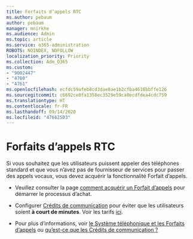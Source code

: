 ```yaml
---
title: Forfaits d’appels RTC
ms.author: pebaum
author: pebaum
manager: mnirkhe
ms.audience: Admin
ms.topic: article
ms.service: o365-administration
ROBOTS: NOINDEX, NOFOLLOW
localization_priority: Priority
ms.collection: Adm_O365
ms.custom:
- "9002447"
- "4760"
- "4761"
ms.openlocfilehash: ecfdc59afeb8cd3dae8ae1b2cfba4618bbffe126
ms.sourcegitcommit: c6692ce0fa1358ec3529e59ca0ecdfdea4cdc759
ms.translationtype: HT
ms.contentlocale: fr-FR
ms.lasthandoff: 09/14/2020
ms.locfileid: "47662503"
---
```

# <a name="pstn-calling-plans"></a>Forfaits d’appels RTC

Si vous souhaitez que les utilisateurs puissent appeler des téléphones standard et que vous n’avez pas de fournisseur de services pour passer des appels vocaux, vous devez acquérir la fonctionnalité Forfait d’appels.

- Veuillez consulter la page [comment acquérir un Forfait d’appels](https://docs.microsoft.com/MicrosoftTeams/calling-plans-for-office-365) pour démarrer le processus d’achat.

- Configurer [Crédits de communication](https://docs.microsoft.com/microsoftteams/set-up-communications-credits-for-your-organization) pour éviter que les utilisateurs soient **à court de minutes**. Voir les tarifs [ici](https://products.office.com/microsoft-teams/voice-calling). 

- Pour plus d’informations, voir [le Système téléphonique et les Forfaits d’appels](https://docs.microsoft.com/MicrosoftTeams/calling-plan-landing-page) ou [qu’est-ce que les Crédits de communication ?](https://docs.microsoft.com/microsoftteams/what-are-communications-credits)
